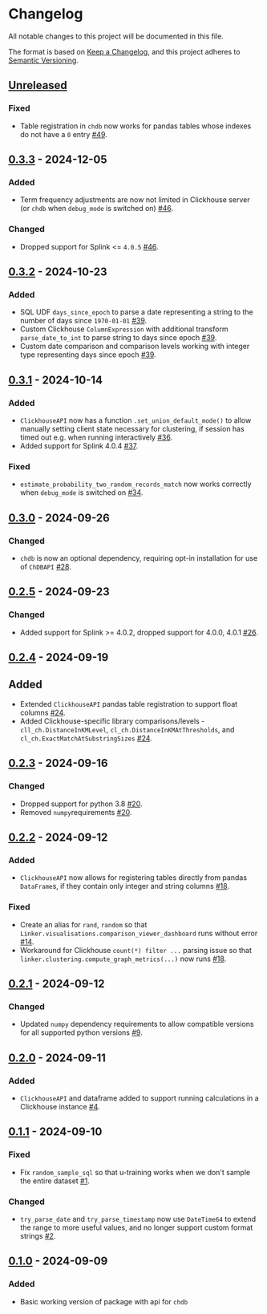 # Changelog

All notable changes to this project will be documented in this file.

The format is based on [Keep a Changelog](https://keepachangelog.com/en/1.0.0/),
and this project adheres to [Semantic Versioning](https://semver.org/spec/v2.0.0.html).

## [Unreleased]

### Fixed

- Table registration in `chdb` now works for pandas tables whose indexes do not have a `0` entry [#49](https://github.com/ADBond/splinkclickhouse/pull/49).

## [0.3.3] - 2024-12-05

### Added

- Term frequency adjustments are now not limited in Clickhouse server (or `chdb` when `debug_mode` is switched on) [#46](https://github.com/ADBond/splinkclickhouse/pull/46).

### Changed

- Dropped support for Splink <= `4.0.5` [#46](https://github.com/ADBond/splinkclickhouse/pull/46).

## [0.3.2] - 2024-10-23

### Added

- SQL UDF `days_since_epoch` to parse a date representing a string to the number of days since `1970-01-01` [#39](https://github.com/ADBond/splinkclickhouse/pull/39).
- Custom Clickhouse `ColumnExpression` with additional transform `parse_date_to_int` to parse string to days since epoch [#39](https://github.com/ADBond/splinkclickhouse/pull/39).
- Custom date comparison and comparison levels working with integer type representing days since epoch [#39](https://github.com/ADBond/splinkclickhouse/pull/39).

## [0.3.1] - 2024-10-14

### Added

- `ClickhouseAPI` now has a function `.set_union_default_mode()` to allow manually setting client state necessary for clustering, if session has timed out e.g. when running interactively [#36](https://github.com/ADBond/splinkclickhouse/pull/36).
- Added support for Splink 4.0.4 [#37](https://github.com/ADBond/splinkclickhouse/pull/37).

### Fixed

- `estimate_probability_two_random_records_match` now works correctly when `debug_mode` is switched on [#34](https://github.com/ADBond/splinkclickhouse/pull/34).

## [0.3.0] - 2024-09-26

### Changed

- `chdb` is now an optional dependency, requiring opt-in installation for use of `ChDBAPI` [#28](https://github.com/ADBond/splinkclickhouse/pull/28).

## [0.2.5] - 2024-09-23

### Changed

- Added support for Splink >= 4.0.2, dropped support for 4.0.0, 4.0.1 [#26](https://github.com/ADBond/splinkclickhouse/pull/26).

## [0.2.4] - 2024-09-19

## Added

- Extended `ClickhouseAPI` pandas table registration to support float columns [#24](https://github.com/ADBond/splinkclickhouse/pull/24).
- Added Clickhouse-specific library comparisons/levels - `cll_ch.DistanceInKMLevel`, `cl_ch.DistanceInKMAtThresholds`, and `cl_ch.ExactMatchAtSubstringSizes` [#24](https://github.com/ADBond/splinkclickhouse/pull/24).

## [0.2.3] - 2024-09-16

### Changed

- Dropped support for python 3.8 [#20](https://github.com/ADBond/splinkclickhouse/pull/20).
- Removed `numpy`requirements [#20](https://github.com/ADBond/splinkclickhouse/pull/20).

## [0.2.2] - 2024-09-12

### Added

- `ClickhouseAPI` now allows for registering tables directly from pandas `DataFrame`s, if they contain only integer and string columns [#18](https://github.com/ADBond/splinkclickhouse/pull/18).

### Fixed

- Create an alias for `rand`, `random` so that `Linker.visualisations.comparison_viewer_dashboard` runs without error [#14](https://github.com/ADBond/splinkclickhouse/pull/14).
- Workaround for Clickhouse `count(*) filter ...` parsing issue so that `linker.clustering.compute_graph_metrics(...)` now runs [#18](https://github.com/ADBond/splinkclickhouse/pull/18).

## [0.2.1] - 2024-09-12

### Changed

- Updated `numpy` dependency requirements to allow compatible versions for all supported python versions [#9](https://github.com/ADBond/splinkclickhouse/pull/9).

## [0.2.0] - 2024-09-11

### Added

- `ClickhouseAPI` and dataframe added to support running calculations in a Clickhouse instance [#4](https://github.com/ADBond/splinkclickhouse/pull/4).

## [0.1.1] - 2024-09-10

### Fixed

- Fix `random_sample_sql` so that u-training works when we don't sample the entire dataset [#1](https://github.com/ADBond/splinkclickhouse/pull/1).

### Changed

- `try_parse_date` and `try_parse_timestamp` now use `DateTime64` to extend the range to more useful values, and no longer support custom format strings [#2](https://github.com/ADBond/splinkclickhouse/pull/2).

## [0.1.0] - 2024-09-09

### Added

- Basic working version of package with api for `chdb`

[Unreleased]: https://github.com/ADBond/splinkclickhouse/compare/v0.3.3...HEAD
[0.3.3]: https://github.com/ADBond/splinkclickhouse/compare/v0.3.2...v0.3.3
[0.3.2]: https://github.com/ADBond/splinkclickhouse/compare/v0.3.1...v0.3.2
[0.3.1]: https://github.com/ADBond/splinkclickhouse/compare/v0.3.0...v0.3.1
[0.3.0]: https://github.com/ADBond/splinkclickhouse/compare/v0.2.5...v0.3.0
[0.2.5]: https://github.com/ADBond/splinkclickhouse/compare/v0.2.4...v0.2.5
[0.2.4]: https://github.com/ADBond/splinkclickhouse/compare/v0.2.3...v0.2.4
[0.2.3]: https://github.com/ADBond/splinkclickhouse/compare/v0.2.2...v0.2.3
[0.2.2]: https://github.com/ADBond/splinkclickhouse/compare/v0.2.1...v0.2.2
[0.2.1]: https://github.com/ADBond/splinkclickhouse/compare/v0.2.0...v0.2.1
[0.2.0]: https://github.com/ADBond/splinkclickhouse/compare/v0.1.1...v0.2.0
[0.1.1]: https://github.com/ADBond/splinkclickhouse/compare/v0.1.0...v0.1.1
[0.1.0]: https://github.com/ADBond/splinkclickhouse/releases/tag/v0.1.0
